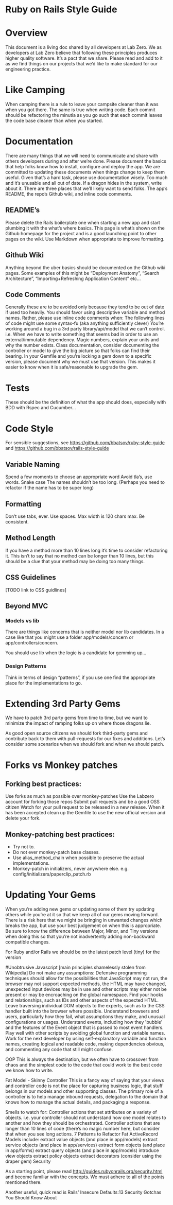 # Ruby on Rails Style Guide

# Overview
This document is a living doc shared by all developers at Lab Zero.  We as developers at Lab Zero believe that following these principles produces higher quality software.  It’s a pact that we share.  Please read and add to it as we find things on our projects that we’d like to make standard for our engineering practice.

# Like Camping
When camping there is a rule to leave your campsite cleaner than it was when you got there.  The same is true when writing code.  Each commit should be refactoring the minutia as you go such that each commit leaves the code base cleaner than when you started.

# Documentation
There are many things that we will need to communicate and share with others developers during and after we’re done.  Please document the basics that help folks know how to install, configure and deploy the app.  We are committed to updating these documents when things change to keep them useful.  Given that’s a hard task, please use documentation wisely.  Too much and it’s unusable and all out of date.  If a dragon hides in the system, write about it.  There are three places that we’ll likely want to send folks.  The app’s README, the repo’s Github wiki, and inline code comments. 

## README’s
Please delete the Rails boilerplate one when starting a new app and start plumbing it with the what’s where basics.  This page is what’s shown on the Github homepage for the project and is a good launching point to other pages on the wiki. Use Markdown when appropriate to improve formatting.

## Github Wiki
Anything beyond the uber basics should be documented on the Github wiki pages.  Some examples of this might be “Deployment Anatomy”, “Search Architecture”, “Importing+Refreshing Application Content” etc…

## Code Comments
Generally these are to be avoided only because they tend to be out of date if used too heavily.  You should favor using descriptive variable and method names.  Rather, please use inline code comments when:
The following lines of code might use some syntax-fu (aka anything sufficiently clever)
You’re working around a bug in a 3rd party library/api/model that we can’t control. i.e. When we have to write something that seems bad in order to use an external/immutable dependency.
Magic numbers, explain your units and why the number exists.
Class documentation, consider documenting the controller or model to give the big picture so that folks can find their bearing.
In your Gemfile and you’re locking a gem down to a specific version, please document why we must use that version.  This makes it easier to know when it is safe/reasonable to upgrade the gem.
 
# Tests
These should be the definition of what the app should does, especially with BDD with Rspec and Cucumber… 

# Code Style
For sensible suggestions, see https://github.com/bbatsov/ruby-style-guide and https://github.com/bbatsov/rails-style-guide 

## Variable Naming
Spend a few moments to choose an appropriate word
Avoid tla’s, use words.
Snake case
The names shouldn’t be too long.  (Perhaps you need to refactor if the name has to be super long)

## Formatting
Don’t use tabs, ever.  Use spaces.
Max width is 120 chars max.
Be consistent.

## Method Length
If you have a method more than 10 lines long it’s time to consider refactoring it.  This isn’t to say that no method can be longer than 10 lines, but this should be a clue that your method may be doing too many things.

## CSS Guidelines
[TODO link to CSS guidlines]

## Beyond MVC
### Models vs lib
There are things like concerns that is neither model nor lib candidates.  In a case like that you might use a folder app/models/concern or app/controllers/concern.

You should use lib when the logic is a candidate for gemming up…

### Design Patterns
Think in terms of design “patterns”, if you use one find the appropriate place for the implementations to go. 

# Extending 3rd Party Gems
We have to patch 3rd party gems from time to time, but we want to minimize the impact of ramping folks up on where those dragons lie.  

As good open source citizens we should fork third-party gems and contribute back to them with pull-requests for our fixes and additions.  Let’s consider some scenarios when we should fork and when we should patch. 

# Forks vs Monkey patches
## Forking best practices:
Use forks as much as possible over monkey-patches
Use the Labzero account for forking those repos
Submit pull requests and be a good OSS citizen
Watch for your pull request to be released in a new release.  When it has been accepted clean up the Gemfile to use the new official version and delete your fork.

## Monkey-patching best practices:
* Try not to.
* Do not ever monkey-patch base classes.
* Use alias_method_chain when possible to preserve the actual implementations.
* Monkey-patch in initializers, never anywhere else.  e.g. config/initializers/paperclip_patch.rb

# Updating Your Gems
When you’re adding new gems or updating some of them try updating others while you’re at it so that we keep all of our gems moving forward.  There is a risk here that we might be bringing in unwanted changes which breaks the app, but use your best judgement on when this is appropriate.  Be sure to know the difference between Major, Minor, and Tiny versions when doing this so that you’re not inadvertently adding non-backward compatible changes.  

For Ruby and/or Rails we should be on the latest patch level (tiny) for the version

#Unobtrusive Javascript
[main principles shamelessly stolen from Wikipedia]
Do not make any assumptions: Defensive programming techniques should allow for the possibilities that JavaScript may not run, the browser may not support expected methods, the HTML may have changed, unexpected input devices may be in use and other scripts may either not be present or may be encroaching on the global namespace.
Find your hooks and relationships, such as IDs and other aspects of the expected HTML.
Leave traversing individual DOM objects to the experts, such as to the CSS handler built into the browser where possible.
Understand browsers and users, particularly how they fail, what assumptions they make, and unusual configurations or usages.
Understand events, including how they 'bubble' and the features of the Event object that is passed to most event handlers.
Play well with other scripts by avoiding global function and variable names.
Work for the next developer by using self-explanatory variable and function names, creating logical and readable code, making dependencies obvious, and commenting any code that still might confuse.

OOP
This is always the destination, but we often have to crossover from chaos and the simplest code to the code that could work to the best code we know how to write.

Fat Model - Skinny Controller
This is a fancy way of saying that your views and controller code is not the place for capturing business logic, that stuff belongs in our models and other supporting classes.  The primary role of a controller is to help manage inbound requests, delegation to the domain that knows how to manage the actual details, and packaging a response.

Smells to watch for:
Controller actions that set attributes on a variety of objects.  i.e. your controller should not understand how one model relates to another and how they should be orchestrated.
Controller actions that are longer than 10 lines of code (there’s no magic number here, but consider that when you see long actions.
7 Patterns to Refactor Fat ActiveRecord Models include:
extract value objects (and place in app/models)
extract service objects (and place in app/services)
extract form objects (and place in app/forms)
extract query objects (and place in app/models)
introduce view objects
extract policy objects
extract decorators (consider using the draper gem)
Security

As a starting point, please read http://guides.rubyonrails.org/security.html and become familiar with the concepts.  We must adhere to all of the points mentioned there.

Another useful, quick read is Rails' Insecure Defaults:13 Security Gotchas You Should Know About

